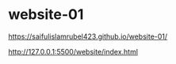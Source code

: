 # website-01

 https://saifulislamrubel423.github.io/website-01/

http://127.0.0.1:5500/website/index.html
